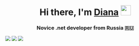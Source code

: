 <h1 align="center">Hi there, I'm <a href="https://daniilshat.ru/" target="_blank">Diana</a> 
<img src="https://github.com/blackcater/blackcater/raw/main/images/Hi.gif" height="32"/></h1>
<h3 align="center"> Novice .net developer from Russia 🇷🇺</h3>

![](http://github-profile-summary-cards.vercel.app/api/cards/profile-details?username=wxhami&theme=aura_dark)
![](http://github-profile-summary-cards.vercel.app/api/cards/stats?username=wxhami&theme=aura_dark) ![](http://github-profile-summary-cards.vercel.app/api/cards/productive-time?username=wxhami&theme=aura_dark&utcOffset=8)
